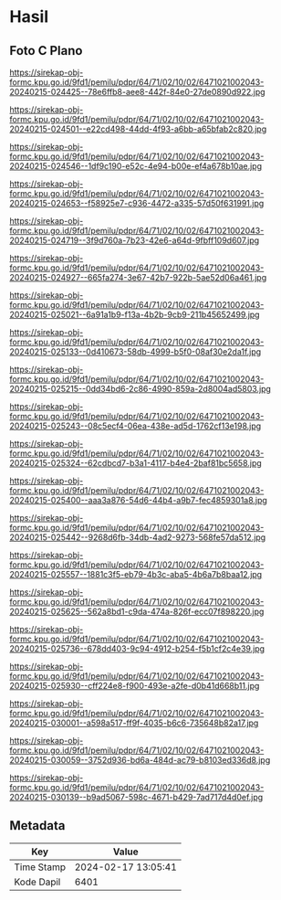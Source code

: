 # Hasil

## Foto C Plano

https://sirekap-obj-formc.kpu.go.id/9fd1/pemilu/pdpr/64/71/02/10/02/6471021002043-20240215-024425--78e6ffb8-aee8-442f-84e0-27de0890d922.jpg

https://sirekap-obj-formc.kpu.go.id/9fd1/pemilu/pdpr/64/71/02/10/02/6471021002043-20240215-024501--e22cd498-44dd-4f93-a6bb-a65bfab2c820.jpg

https://sirekap-obj-formc.kpu.go.id/9fd1/pemilu/pdpr/64/71/02/10/02/6471021002043-20240215-024546--1df9c190-e52c-4e94-b00e-ef4a678b10ae.jpg

https://sirekap-obj-formc.kpu.go.id/9fd1/pemilu/pdpr/64/71/02/10/02/6471021002043-20240215-024653--f58925e7-c936-4472-a335-57d50f631991.jpg

https://sirekap-obj-formc.kpu.go.id/9fd1/pemilu/pdpr/64/71/02/10/02/6471021002043-20240215-024719--3f9d760a-7b23-42e6-a64d-9fbff109d607.jpg

https://sirekap-obj-formc.kpu.go.id/9fd1/pemilu/pdpr/64/71/02/10/02/6471021002043-20240215-024927--665fa274-3e67-42b7-922b-5ae52d06a461.jpg

https://sirekap-obj-formc.kpu.go.id/9fd1/pemilu/pdpr/64/71/02/10/02/6471021002043-20240215-025021--6a91a1b9-f13a-4b2b-9cb9-211b45652499.jpg

https://sirekap-obj-formc.kpu.go.id/9fd1/pemilu/pdpr/64/71/02/10/02/6471021002043-20240215-025133--0d410673-58db-4999-b5f0-08af30e2da1f.jpg

https://sirekap-obj-formc.kpu.go.id/9fd1/pemilu/pdpr/64/71/02/10/02/6471021002043-20240215-025215--0dd34bd6-2c86-4990-859a-2d8004ad5803.jpg

https://sirekap-obj-formc.kpu.go.id/9fd1/pemilu/pdpr/64/71/02/10/02/6471021002043-20240215-025243--08c5ecf4-06ea-438e-ad5d-1762cf13e198.jpg

https://sirekap-obj-formc.kpu.go.id/9fd1/pemilu/pdpr/64/71/02/10/02/6471021002043-20240215-025324--62cdbcd7-b3a1-4117-b4e4-2baf81bc5658.jpg

https://sirekap-obj-formc.kpu.go.id/9fd1/pemilu/pdpr/64/71/02/10/02/6471021002043-20240215-025400--aaa3a876-54d6-44b4-a9b7-fec4859301a8.jpg

https://sirekap-obj-formc.kpu.go.id/9fd1/pemilu/pdpr/64/71/02/10/02/6471021002043-20240215-025442--9268d6fb-34db-4ad2-9273-568fe57da512.jpg

https://sirekap-obj-formc.kpu.go.id/9fd1/pemilu/pdpr/64/71/02/10/02/6471021002043-20240215-025557--1881c3f5-eb79-4b3c-aba5-4b6a7b8baa12.jpg

https://sirekap-obj-formc.kpu.go.id/9fd1/pemilu/pdpr/64/71/02/10/02/6471021002043-20240215-025625--562a8bd1-c9da-474a-826f-ecc07f898220.jpg

https://sirekap-obj-formc.kpu.go.id/9fd1/pemilu/pdpr/64/71/02/10/02/6471021002043-20240215-025736--678dd403-9c94-4912-b254-f5b1cf2c4e39.jpg

https://sirekap-obj-formc.kpu.go.id/9fd1/pemilu/pdpr/64/71/02/10/02/6471021002043-20240215-025930--cff224e8-f900-493e-a2fe-d0b41d668b11.jpg

https://sirekap-obj-formc.kpu.go.id/9fd1/pemilu/pdpr/64/71/02/10/02/6471021002043-20240215-030001--a598a517-ff9f-4035-b6c6-735648b82a17.jpg

https://sirekap-obj-formc.kpu.go.id/9fd1/pemilu/pdpr/64/71/02/10/02/6471021002043-20240215-030059--3752d936-bd6a-484d-ac79-b8103ed336d8.jpg

https://sirekap-obj-formc.kpu.go.id/9fd1/pemilu/pdpr/64/71/02/10/02/6471021002043-20240215-030139--b9ad5067-598c-4671-b429-7ad717d4d0ef.jpg


## Metadata

| Key        | Value               |
| ---------- | ------------------- |
| Time Stamp | 2024-02-17 13:05:41 |
| Kode Dapil | 6401                |



